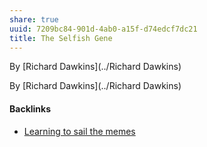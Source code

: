 ```yaml
---
share: true
uuid: 7209bc84-901d-4ab0-a15f-d74edcf7dc21
title: The Selfish Gene
---
```

By [Richard Dawkins](../Richard Dawkins)

By [Richard Dawkins](../Richard Dawkins)

#### Backlinks

* [Learning to sail the memes](/e3ed979d-7207-4dfa-806c-03aab973a4c9)